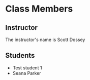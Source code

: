 # Class Members

## Instructor

The instructor's name is Scott Dossey

## Students

* Test student 1
* Seana Parker